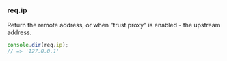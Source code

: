 <h3 id='req.ip'>req.ip</h3>

Return the remote address, or when "trust proxy" is enabled - the upstream address.

```js
console.dir(req.ip);
// => '127.0.0.1'
```
